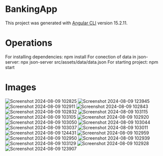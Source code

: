 # BankingApp

This project was generated with [Angular CLI](https://github.com/angular/angular-cli) version 15.2.11.

# Operations
For installing dependencies: npm install
For conection of data in json-server: npx json-server src/assets/data/data.json
For starting project: npm start

# Images
![Screenshot 2024-08-09 102825](https://github.com/user-attachments/assets/064aef07-6a90-4478-90d3-7bb94986d9de)
![Screenshot 2024-08-09 123945](https://github.com/user-attachments/assets/450053e6-c22b-4d73-a336-7ef0d101c004)
![Screenshot 2024-08-09 102911](https://github.com/user-attachments/assets/07c47f8e-314d-4991-9312-58fd5c234c11)
![Screenshot 2024-08-09 102843](https://github.com/user-attachments/assets/6bf773e5-5a2b-4273-aabe-074f1b17c8ba)
![Screenshot 2024-08-09 102832](https://github.com/user-attachments/assets/42cbef1f-75de-4cb4-bc0d-0ca37cdd3b32)
![Screenshot 2024-08-09 103115](https://github.com/user-attachments/assets/37a37768-dde6-493d-bb58-3cf4f79de367)
![Screenshot 2024-08-09 103105](https://github.com/user-attachments/assets/683ef53e-4325-4569-af25-d198ca8c7b08)
![Screenshot 2024-08-09 102920](https://github.com/user-attachments/assets/3c29c1d5-78f3-4319-a1c3-5a157dffadb4)
![Screenshot 2024-08-09 103050](https://github.com/user-attachments/assets/a4ad12f6-130f-42bc-add4-e89627092d38)
![Screenshot 2024-08-09 103044](https://github.com/user-attachments/assets/1cd9c061-e2fa-4697-a6cc-1f824bd01315)
![Screenshot 2024-08-09 103037](https://github.com/user-attachments/assets/f0ad0ace-d92f-4eb2-a61d-bc7b61f78cc6)
![Screenshot 2024-08-09 103011](https://github.com/user-attachments/assets/516cf1ab-b052-4b36-9111-f1e6173b19f4)
![Screenshot 2024-08-09 124431](https://github.com/user-attachments/assets/ae51978e-7450-4746-9493-ab90e6c58428)
![Screenshot 2024-08-09 102959](https://github.com/user-attachments/assets/186a4216-8446-4cea-88c1-91c8d90c742e)
![Screenshot 2024-08-09 102950](https://github.com/user-attachments/assets/ca6cbd6f-2692-4ec3-9a88-2d6fc9b1389d)
![Screenshot 2024-08-09 102939](https://github.com/user-attachments/assets/ca5a5320-06b3-4993-9bfd-02f53c8761f3)
![Screenshot 2024-08-09 103129](https://github.com/user-attachments/assets/b93626a4-52c2-4fc8-b34c-d2c119184582)
![Screenshot 2024-08-09 102928](https://github.com/user-attachments/assets/83710672-425b-48ee-8f1e-54571b1d9445)
![Screenshot 2024-08-09 123907](https://github.com/user-attachments/assets/7a239fb6-b240-417c-9b53-fd1315672c0c)
